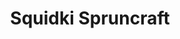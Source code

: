 ---
slug: squidki-spruncraft
title: Squidki Spruncraft
description: "Squidki Spruncraft is an exciting online game. Play for free directly in your browser!"
icon: /images/new_mods/Sprunki Spruncraft.png
url: https://wowtbc.net/sprunkin/spruncraft/index.html
previewImage: /images/new_mods/Sprunki Spruncraft.png
type: new mods

# SEO配置
seo:
  title: "Squidki Spruncraft - Play Free Online Game | Fun Browser Games"
  description: "Squidki Spruncraft - Play this fun online game for free in your browser. No download required!"
  ogImage: "/images/new_mods/Sprunki Spruncraft.png"
  keywords: "squidki-spruncraft, online game, browser game, free game, new mods game, play online"

videoUrls:
  - https://www.youtube.com/embed/example1
  - https://www.youtube.com/embed/example2

whyPlay:
  title: "Why Play Squidki Spruncraft?"
  items:
    - "Immersive Gameplay: Squidki Spruncraft offers an engaging and immersive gaming experience that will keep you entertained for hours"
    - "Challenging Levels: Test your skills with increasingly difficult challenges and obstacles"
    - "Beautiful Graphics: Enjoy stunning visuals and smooth animations that bring the game world to life"
    - "Regular Updates: New content and features are added regularly to keep the game fresh and exciting"
    - "Free to Play: Experience all the fun without spending a penny"
    - "Community Features: Connect with other players, share strategies, and compete for high scores"
    - "Cross-Platform: Play on any device with a web browser, no downloads required"

features:
  title: "Key Features of Squidki Spruncraft"
  image: "/images/new_mods/Sprunki Spruncraft.png"
  items:
    - "Intuitive Controls: Easy to learn controls make Squidki Spruncraft accessible for players of all skill levels"
    - "Multiple Game Modes: Enjoy various gameplay options that provide different challenges and experiences"
    - "Character Customization: Personalize your gaming experience with unique characters and items"
    - "Achievement System: Complete special tasks to earn rewards and recognition"
    - "Leaderboards: Compete with players worldwide and see who can achieve the highest scores"

characteristics:
  title: "Game Characteristics"
  image: "/images/new_mods/Sprunki Spruncraft.png"
  items:
    - "Genre: New mods game with elements of strategy and skill"
    - "Difficulty: Suitable for both casual gamers and those seeking a challenge"
    - "Play Time: Quick sessions or extended gameplay, depending on your preference"
    - "Art Style: Vibrant and engaging visuals that enhance the gaming experience"
    - "Sound Design: Immersive audio that complements the gameplay perfectly"

info: "Squidki Spruncraft is an exciting online game that offers players a unique and engaging gaming experience. With its intuitive controls, stunning visuals, and challenging gameplay, Squidki Spruncraft provides hours of entertainment for players of all ages and skill levels. Whether you're looking for a quick gaming session during a break or an extended play session, Squidki Spruncraft delivers an immersive experience that will keep you coming back for more. The game features multiple levels of increasing difficulty, ensuring that players are constantly challenged as they progress. With regular updates adding new content and features, Squidki Spruncraft remains fresh and exciting, providing endless entertainment options for its growing community of players."

howToPlayIntro: "Welcome to Squidki Spruncraft! This guide will walk you through the basics and help you master the game. Whether you're a beginner or looking to improve your skills, these tips and instructions will enhance your gaming experience."

howToPlaySteps:
  - title: "Getting Started"
    description: "Begin your Squidki Spruncraft adventure by familiarizing yourself with the controls. Use your keyboard or mouse to navigate through the game interface. The tutorial will guide you through the basic mechanics and help you understand the objectives."
  - title: "Understanding the Objectives"
    description: "In Squidki Spruncraft, your main goal is to progress through levels by completing specific objectives. Each level presents unique challenges that require different strategies and approaches."
  - title: "Mastering the Controls"
    description: "Practice using the controls to improve your precision and reaction time. Squidki Spruncraft requires quick reflexes and strategic thinking to overcome obstacles and defeat opponents."
  - title: "Utilizing Power-ups"
    description: "Collect power-ups throughout the game to enhance your abilities and overcome difficult challenges. Each power-up offers unique advantages that can be crucial for success."
  - title: "Developing Strategies"
    description: "As you progress in Squidki Spruncraft, develop effective strategies for different scenarios. Analyze patterns, anticipate challenges, and adapt your approach to maximize your performance."

faq:
  title: "Frequently Asked Questions about Squidki Spruncraft"
  items:
    - question: "Is Squidki Spruncraft free to play?"
      answer: "Yes, Squidki Spruncraft is completely free to play directly in your web browser. No downloads or purchases are required to enjoy the full game experience."
    - question: "Can I play Squidki Spruncraft on mobile devices?"
      answer: "Yes, Squidki Spruncraft is optimized for both desktop and mobile play. You can enjoy the game on any device with a web browser and internet connection."
    - question: "Are there any in-game purchases?"
      answer: "While Squidki Spruncraft is free to play, there may be optional in-game purchases available for cosmetic items or additional features that don't affect core gameplay."
    - question: "How often is Squidki Spruncraft updated?"
      answer: "The developers regularly update Squidki Spruncraft with new content, features, and improvements based on player feedback and game performance."
    - question: "Can I play Squidki Spruncraft offline?"
      answer: "Currently, Squidki Spruncraft requires an internet connection to play as it's a browser-based online game."
    - question: "Is Squidki Spruncraft suitable for children?"
      answer: "Yes, Squidki Spruncraft is designed to be family-friendly and suitable for players of all ages."
    - question: "How do I report bugs or issues?"
      answer: "If you encounter any problems while playing Squidki Spruncraft, you can report them through the game's support page or contact the developers directly through their website."
    - question: "Still Have Questions?"
      answer: "If you have additional questions about Squidki Spruncraft that aren't covered in this FAQ, please visit our support center or contact our customer service team for assistance."
---